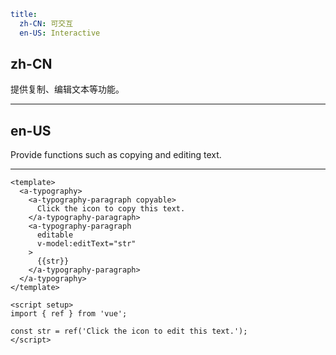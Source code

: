 ```yaml
title:
  zh-CN: 可交互
  en-US: Interactive
```

## zh-CN

提供复制、编辑文本等功能。

---

## en-US

Provide functions such as copying and editing text.

---

```vue
<template>
  <a-typography>
    <a-typography-paragraph copyable>
      Click the icon to copy this text.
    </a-typography-paragraph>
    <a-typography-paragraph
      editable
      v-model:editText="str"
    >
      {{str}}
    </a-typography-paragraph>
  </a-typography>
</template>

<script setup>
import { ref } from 'vue';

const str = ref('Click the icon to edit this text.');
</script>
```


